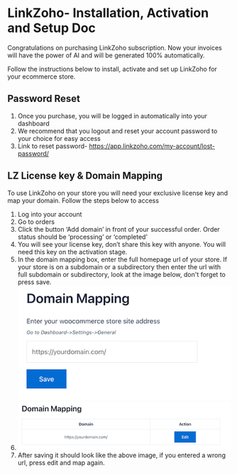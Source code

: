 # LinkZoho- Installation, Activation and Setup Doc

Congratulations on purchasing LinkZoho subscription. Now your invoices will have the power of AI and will be generated 100% automatically.

Follow the instructions below to install, activate and set up LinkZoho for your ecommerce store.

## **Password Reset**
1. Once you purchase, you will be logged in automatically into your dashboard
2. We recommend that you logout and reset your account password to your choice for easy access
3. Link to reset password- https://app.linkzoho.com/my-account/lost-password/

## **LZ License key & Domain Mapping**
To use LinkZoho on your store you will need your exclusive license key and map your domain. Follow the steps below to access

1. Log into your account
2. Go to orders
3. Click the button ‘Add domain’ in front of your successful order. Order status should be ‘processing’ or ‘completed’
4. You will see your license key, don’t share this key with anyone. You will need this key on the activation stage.
5. In the domain mapping box, enter the full homepage url of your store. If your store is on a subdomain or a subdirectory then enter the url with full subdomain or subdirectory, look at the image below, don't forget to press save.
![Domain Mapping](/5.png)
6. ![Domain Mapped](/6.png)
7. After saving it should look like the above image, if you entered a wrong url, press edit and map again.

